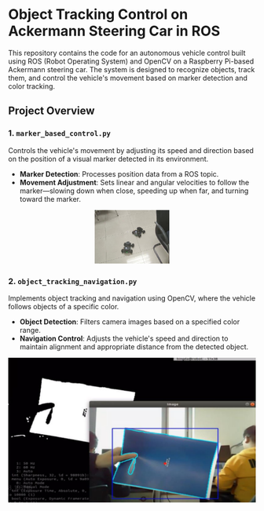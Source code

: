 # Object Tracking Control on Ackermann Steering Car in ROS

This repository contains the code for an autonomous vehicle control built using ROS (Robot Operating System) and OpenCV on a Raspberry Pi-based Ackermann steering car. The system is designed to recognize objects, track them, and control the vehicle's movement based on marker detection and color tracking.

## Project Overview

### 1. `marker_based_control.py`

Controls the vehicle's movement by adjusting its speed and direction based on the position of a visual marker detected in its environment.

- **Marker Detection**: Processes position data from a ROS topic.
- **Movement Adjustment**: Sets linear and angular velocities to follow the marker—slowing down when close, speeding up when far, and turning toward the marker.

<div align=center>  <img src=".\img\car_tracking.png" width=30%> </div>
<!-- ![image](img/car_tracking.png = 600x800) -->

### 2. `object_tracking_navigation.py`

Implements object tracking and navigation using OpenCV, where the vehicle follows objects of a specific color.

- **Object Detection**: Filters camera images based on a specified color range.
- **Navigation Control**: Adjusts the vehicle's speed and direction to maintain alignment and appropriate distance from the detected object.

![image2](img/debug_screen.png#pic_center)